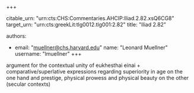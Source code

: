 +++


citable_urn: "urn:cts:CHS:Commentaries.AHCIP:Iliad.2.82.xsQ6CG8"
target_urn: "urn:cts:greekLit:tlg0012.tlg001:2.82"
title: "Iliad 2.82"

authors:
- email: "muellner@chs.harvard.edu"
  name: "Leonard Muellner"
  username: "lmuellner"
+++

<p>argument for the contextual unity of eukhesthai einai + comparative/superlative expressions regarding superiority in age on the one hand and prestige, physical prowess and physical beauty on the other (secular contexts)</p>